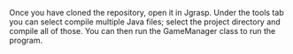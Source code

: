 Once you have cloned the repository, open it in Jgrasp.
Under the tools tab you can select compile multiple Java files; select the project directory and compile all of those.
You can then run the GameManager class to run the program.

